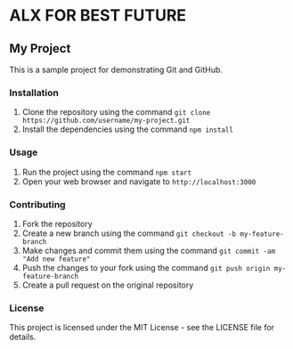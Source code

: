 # ALX FOR BEST FUTURE

## My Project

This is a sample project for demonstrating Git and GitHub.

### Installation

1. Clone the repository using the command `git clone https://github.com/username/my-project.git`
2. Install the dependencies using the command `npm install`

### Usage

1. Run the project using the command `npm start`
2. Open your web browser and navigate to `http://localhost:3000`

### Contributing

1. Fork the repository
2. Create a new branch using the command `git checkout -b my-feature-branch`
3. Make changes and commit them using the command `git commit -am "Add new feature"`
4. Push the changes to your fork using the command `git push origin my-feature-branch`
5. Create a pull request on the original repository

### License

This project is licensed under the MIT License - see the LICENSE file for details.
